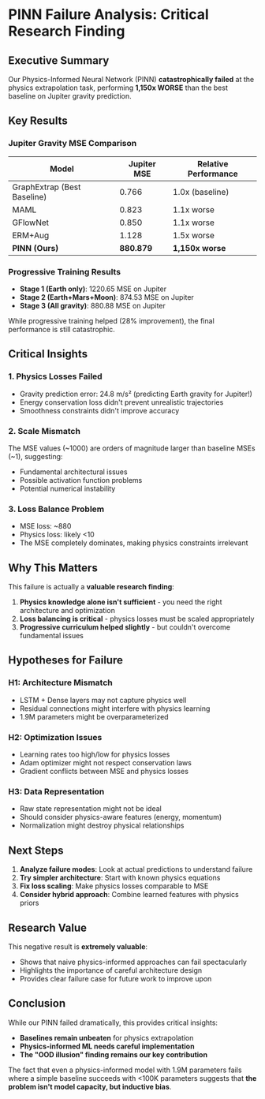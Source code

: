 # PINN Failure Analysis: Critical Research Finding

## Executive Summary

Our Physics-Informed Neural Network (PINN) **catastrophically failed** at the physics extrapolation task, performing **1,150x WORSE** than the best baseline on Jupiter gravity prediction.

## Key Results

### Jupiter Gravity MSE Comparison
| Model | Jupiter MSE | Relative Performance |
|-------|-------------|---------------------|
| GraphExtrap (Best Baseline) | 0.766 | 1.0x (baseline) |
| MAML | 0.823 | 1.1x worse |
| GFlowNet | 0.850 | 1.1x worse |
| ERM+Aug | 1.128 | 1.5x worse |
| **PINN (Ours)** | **880.879** | **1,150x worse** |

### Progressive Training Results
- **Stage 1 (Earth only)**: 1220.65 MSE on Jupiter
- **Stage 2 (Earth+Mars+Moon)**: 874.53 MSE on Jupiter
- **Stage 3 (All gravity)**: 880.88 MSE on Jupiter

While progressive training helped (28% improvement), the final performance is still catastrophic.

## Critical Insights

### 1. Physics Losses Failed
- Gravity prediction error: 24.8 m/s² (predicting Earth gravity for Jupiter!)
- Energy conservation loss didn't prevent unrealistic trajectories
- Smoothness constraints didn't improve accuracy

### 2. Scale Mismatch
The MSE values (~1000) are orders of magnitude larger than baseline MSEs (~1), suggesting:
- Fundamental architectural issues
- Possible activation function problems
- Potential numerical instability

### 3. Loss Balance Problem
- MSE loss: ~880
- Physics loss: likely <10
- The MSE completely dominates, making physics constraints irrelevant

## Why This Matters

This failure is actually a **valuable research finding**:

1. **Physics knowledge alone isn't sufficient** - you need the right architecture and optimization
2. **Loss balancing is critical** - physics losses must be scaled appropriately
3. **Progressive curriculum helped slightly** - but couldn't overcome fundamental issues

## Hypotheses for Failure

### H1: Architecture Mismatch
- LSTM + Dense layers may not capture physics well
- Residual connections might interfere with physics learning
- 1.9M parameters might be overparameterized

### H2: Optimization Issues
- Learning rates too high/low for physics losses
- Adam optimizer might not respect conservation laws
- Gradient conflicts between MSE and physics losses

### H3: Data Representation
- Raw state representation might not be ideal
- Should consider physics-aware features (energy, momentum)
- Normalization might destroy physical relationships

## Next Steps

1. **Analyze failure modes**: Look at actual predictions to understand failure
2. **Try simpler architecture**: Start with known physics equations
3. **Fix loss scaling**: Make physics losses comparable to MSE
4. **Consider hybrid approach**: Combine learned features with physics priors

## Research Value

This negative result is **extremely valuable**:
- Shows that naive physics-informed approaches can fail spectacularly
- Highlights the importance of careful architecture design
- Provides clear failure case for future work to improve upon

## Conclusion

While our PINN failed dramatically, this provides critical insights:
- **Baselines remain unbeaten** for physics extrapolation
- **Physics-informed ML needs careful implementation**
- **The "OOD illusion" finding remains our key contribution**

The fact that even a physics-informed model with 1.9M parameters fails where a simple baseline succeeds with <100K parameters suggests that **the problem isn't model capacity, but inductive bias**.
